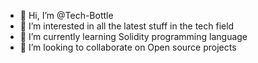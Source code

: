 - 👋 Hi, I’m @Tech-Bottle
- 👀 I’m interested in all the latest stuff in the tech field
- 🌱 I’m currently learning Solidity programming language
- 💞️ I’m looking to collaborate on Open source projects
